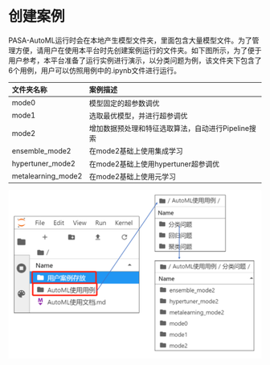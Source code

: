 # 创建案例

PASA-AutoML运行时会在本地产生模型文件夹，里面包含大量模型文件。为了管理方便，请用户在使用本平台时先创建案例运行的文件夹。如下图所示，为了便于用户参考，本平台准备了运行实例进行演示，以分类问题为例，该文件夹下包含了6个用例，用户可以仿照用例中的.ipynb文件进行运行。

| 文件夹名称 | 案例描述 |
| :--- | :--- |
| mode0 | 模型固定的超参数调优 |
| mode1 | 选取最优模型，并进行超参调优 |
| mode2 | 增加数据预处理和特征选取算法，自动进行Pipeline搜索 |
| ensemble\_mode2 | 在mode2基础上使用集成学习 |
| hypertuner\_mode2 | 在mode2基础上使用hypertuner超参调优 |
| metalearning\_mode2 | 在mode2基础上使用元学习 |

![](../.gitbook/assets/image%20%2831%29.png)

